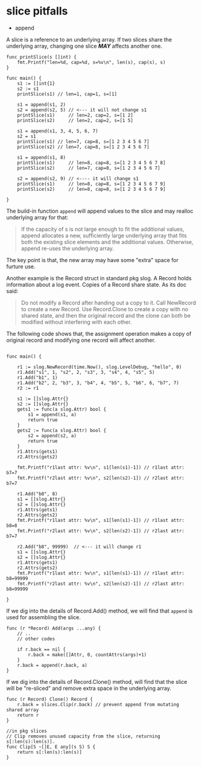# slice pitfalls

* append

A slice is a reference to an underlying array.
If two slices share the underlying array, changing
one slice ***MAY*** affects another one.

```golang
func printSlice(s []int) {
	fmt.Printf("len=%d, cap=%d, s=%v\n", len(s), cap(s), s)
}

func main() {
	s1 := []int{1}
	s2 := s1
	printSlice(s1) // len=1, cap=1, s=[1]

	s1 = append(s1, 2)
	s2 = append(s2, 5) // <--- it will not change s1
	printSlice(s1)     // len=2, cap=2, s=[1 2]
	printSlice(s2)     // len=2, cap=2, s=[1 5]

	s1 = append(s1, 3, 4, 5, 6, 7)
	s2 = s1
	printSlice(s1) // len=7, cap=8, s=[1 2 3 4 5 6 7]
	printSlice(s2) // len=7, cap=8, s=[1 2 3 4 5 6 7]

	s1 = append(s1, 8)
	printSlice(s1)     // len=8, cap=8, s=[1 2 3 4 5 6 7 8]
	printSlice(s2)     // len=7, cap=8, s=[1 2 3 4 5 6 7]

	s2 = append(s2, 9) // <---- it will change s1
	printSlice(s1)     // len=8, cap=8, s=[1 2 3 4 5 6 7 9]
	printSlice(s2)     // len=8, cap=8, s=[1 2 3 4 5 6 7 9]

}

```

The build-in function `append` will append values to the slice and
may realloc underlying array for that:

> If the capacity of s is not large enough to fit the additional
> values, append allocates a new, sufficiently large underlying
> array that fits both the existing slice elements and the
> additional values. Otherwise, append re-uses the underlying array.

The key point is that, the new array may have some "extra" space
for furture use.

Another example is the Record struct in standard pkg slog.
A Record holds information about a log event. Copies of a Record share state.
As its doc said:

> Do not modify a Record after handing out a copy to it.
> Call NewRecord to create a new Record. Use Record.Clone
> to create a copy with no shared state, and then the original record
> and the clone can both be modified without interfering with each other.

The following code shows that, the assignment operation makes a copy
of original record and modifying one record will affect another.

```golang

func main() {

	r1 := slog.NewRecord(time.Now(), slog.LevelDebug, "hello", 0)
	r1.Add("s1", 1, "s2", 2, "s3", 3, "s4", 4, "s5", 5)
	r1.Add("b1", 1)
	r1.Add("b2", 2, "b3", 3, "b4", 4, "b5", 5, "b6", 6, "b7", 7)
	r2 := r1

	s1 := []slog.Attr{}
	s2 := []slog.Attr{}
	gets1 := func(a slog.Attr) bool {
		s1 = append(s1, a)
		return true
	}
	gets2 := func(a slog.Attr) bool {
		s2 = append(s2, a)
		return true
	}
	r1.Attrs(gets1)
	r2.Attrs(gets2)

	fmt.Printf("r1last attr: %v\n", s1[len(s1)-1]) // r1last attr: b7=7
	fmt.Printf("r2last attr: %v\n", s2[len(s2)-1]) // r2last attr: b7=7

	r1.Add("b8", 8)
	s1 = []slog.Attr{}
	s2 = []slog.Attr{}
	r1.Attrs(gets1)
	r2.Attrs(gets2)
	fmt.Printf("r1last attr: %v\n", s1[len(s1)-1]) // r1last attr: b8=8
	fmt.Printf("r2last attr: %v\n", s2[len(s2)-1]) // r2last attr: b7=7

	r2.Add("b8", 99999)  // <--- it will change r1 
	s1 = []slog.Attr{}
	s2 = []slog.Attr{}
	r1.Attrs(gets1)
	r2.Attrs(gets2)
	fmt.Printf("r1last attr: %v\n", s1[len(s1)-1]) // r1last attr: b8=99999
	fmt.Printf("r2last attr: %v\n", s2[len(s2)-1]) // r2last attr: b8=99999

}
```

If we dig into the details of Record.Add() method, we will find that `append`
is used for assembling the slice.

```golang
func (r *Record) Add(args ...any) {
	// ..
	// other codes

	if r.back == nil {
		r.back = make([]Attr, 0, countAttrs(args)+1)
	}
	r.back = append(r.back, a)
}
```

If we dig into the details of Record.Clone() method, will find that the slice
will be "re-sliced" and remove extra space in the underlying array.

```golang
func (r Record) Clone() Record {
	r.back = slices.Clip(r.back) // prevent append from mutating shared array
	return r
}

//in pkg slices
// Clip removes unused capacity from the slice, returning s[:len(s):len(s)].
func Clip[S ~[]E, E any](s S) S {
	return s[:len(s):len(s)]
}
```


